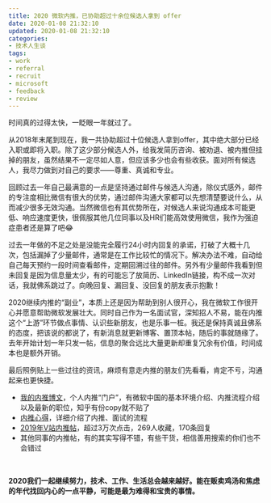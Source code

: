 ```yaml
---
title: 2020 微软内推，已协助超过十余位候选人拿到 offer
date: 2020-01-08 21:32:10
updated: 2020-01-08 21:32:10
categories:
- 技术人生谈
tags:
- work
- referral
- recruit
- microsoft
- feedback
- review
---
```




时间真的过得太快，一眨眼一年就过了。

从2018年末尾到现在，我一共协助超过十位候选人拿到offer，其中绝大部分已经入职或即将入职。除了这少部分候选人外，给我发简历咨询、被劝退、被内推但挂掉的朋友，虽然结果不一定尽如人意，但应该多少也会有些收获。面对所有候选人，我尽力做到对自己的要求——尊重、真诚和专业。

<!-- more -->



回顾过去一年自己最满意的一点是坚持通过邮件与候选人沟通，除仪式感外，邮件的专注度相比微信有很大的优势，通过邮件沟通大家都可以先想清楚要说什么，从而减少很多无效沟通。当然微信也有其优势所在，对候选人来说沟通成本可能更低、响应速度更快，很佩服其他几位同事以及HR们能高效使用微信，我作为强迫症患者还是算了吧😂

过去一年做的不足之处是没能完全履行24小时内回复的承诺，打破了大概十几次，包括漏掉了少量邮件，通常是在工作比较忙的情况下。解决办法不难，自动给自己每天预约一段时间查看邮件，定期回溯过往的邮件。另外有少量邮件我看到但未回复是因为信息量太少，有的可能忘了放简历、LinkedIn链接，构不成一次对话，我就佛系跳过了。向晚回复、漏回复、没回复的朋友表示抱歉！

2020继续内推的“副业”，本质上还是因为帮助到别人很开心，我在微软工作很开心并愿意帮助微软发展壮大。同时自己作为一名面试官，深知招人不易，能在内推这个“上游”环节做点事情、认识些新朋友，也是乐事一桩。我还是保持真诚且佛系的态度，把该说的都说了，有新消息就更新博客、置顶本帖，随后的事就随缘了。去年开始计划一年只发一帖，信息的聚合远比大量更新却重复冗余有价值，时间成本也是额外开销。

最后照例贴上一些过往的资讯，麻烦有意走内推的朋友们先看看，肯定不亏，沟通起来也更快捷。

- [我的内推博文](https://blog.joouis.com/recruit/)，个人内推“门户”，有微软中国的基本环境介绍、内推流程介绍以及最新的职位，知乎有份copy就不贴了
- [内推心得](https://blog.joouis.com/2019/04/11/a-thought-of-referral/)，详细介绍了内推、面试的流程
- [2019年V站内推帖](https://www.v2ex.com/t/562136)，超过3万次点击，269人收藏，170条回复
- 其他同事的内推帖，有的其实写得不错，有些干货，相信善用搜索的你们也不会错过



<br />

**2020我们一起继续努力，技术、工作、生活总会越来越好。能在贩卖鸡汤和焦虑的年代找回内心的一点平静，可能是最为难得和宝贵的事情。**